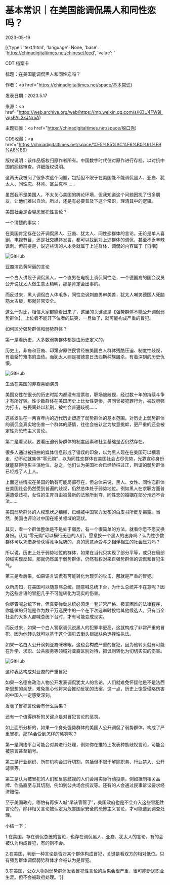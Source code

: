# 基本常识｜在美国能调侃黑人和同性恋吗？

2023-05-19

[{'type': 'text/html', 'language': None, 'base': 'https://chinadigitaltimes.net/chinese/feed', 'value': '

CDT 档案卡

标题：在美国能调侃黑人和同性恋吗？

作者：<a href="https://chinadigitaltimes.net/space/基本常识)

发表日期：2023.5.17

来源：<a href="https://web.archive.org/web/https://mp.weixin.qq.com/s/KDU4FW9i_yqsPAL3kJNr5A)

主题归类：<a href="https://chinadigitaltimes.net/space/脱口秀)

CDS收藏：<a href="https://chinadigitaltimes.net/space/%E5%85%AC%E6%B0%91%E9%A6%86)

版权说明：该作品版权归原作者所有。中国数字时代仅对原作进行存档，以对抗中国的网络审查。详细版权说明。





这两天我被问了很多次这个问题，包括但不限于在美国能不能调侃黑人、亚裔、犹太人、同性恋、林肯、富兰克林……

虽然我不是美国人，不太关心美国的舆论环境，但我知道这个问题困扰了很多朋友，让他们难以自洽。所以，还是有必要普及下这个常识，理清其中的逻辑。

美国社会是否容忍冒犯性言论？

一个清楚的事实：

在美国肯定存在公开调侃黑人、亚裔、犹太人、同性恋群体的言论。无论是单人喜剧、电视节目，还是社交媒体发言，都可以找到对上述群体的调侃，甚至不乏辛辣讽刺。但前提是，说这些话的人本身就属于上述群体，调侃的内容属于【自嘲】

![GitHub](https://keep.cdt.media/assets/images/9/b/9b2f4827/9556c86f.jpeg)

亚裔演员黄阿丽的言论

一个白人讲段子调侃黑人，一个直男在电视上调侃同性恋，一个德国裔的国会议员公开说犹太人做生意太精明，那是肯定会出事的。

而反过来，黑人调侃白人体毛多，同性恋讽刺直男审美差，犹太人嘲笑德国人死脑筋太古板，那就非常安全。

这么一对比，相信大家都能看出来了，这里的关键点是【强势群体不能公开调侃弱势群体】，上位者不能开下位者的玩笑，一旦做了，就可能构成严重的冒犯。

如何区分强势群体和弱势群体？

第一是看历史，大多数弱势群体都是由历史定义的。

历史上，非裔和亚裔、印第安原住民曾经被美国白人群体残酷压迫、制度性歧视，有着罄竹难书的血债。而犹太人则是被德意日法西斯种族屠杀，有着深刻的历史仇恨。

![GitHub](https://keep.cdt.media/assets/images/9/b/9b2f4827/012277b4.jpeg)

生活在美国的非裔喜剧演员

美国女性在很长的历史时期内都没有投票权，职场被歧视，经过数十年的持续斗争才有所好转。性少数群体在美国历史上比女性更惨，男同曾被犯罪行为，被政府强力打击，被民间处以私刑，被社会普遍歧视……

这些发生在一两百年内的近代历史塑造了弱势群体的基本范围。对历史上弱势群体的调侃会真实地伤害一个群体的感情，往往会被认定为故意挑衅，更严重的还会被定性为恐怖主义言论。

第二是看现状，要看压迫弱势群体的制度因素和社会基础是否仍然存在。

很多人通过被扭曲的媒体信息形成了错误的印象，以为黑人现在在美国可以横着走，动不动就集体“零元购”，以为同性恋群体在美国社会占尽优势，光靠宣称身份就能获得电影主演地位。总之，他们认为美国社会已经矫枉过正，所谓的弱势群体已经成了人上人。

上面这些情况在美国的确有可能局部存在，但总体来说，黑人、女性、同性恋群体在美国社会仍然受到普遍的歧视，仍然总体处于弱势地位。例如黑人在求职方面普遍遭受歧视，女性的生育自由被最新的法案所剥夺，同性恋的婚姻在部分州还不合法……

美国弱势群体的人权现状之糟糕，已经被中国官方发布的白皮书所反复揭露。当然，美国也评论过中国在相关领域的现状。

其实，看一个群体整体是不是处于弱势，有一个很简单的方法，就看你愿不愿交换身份。认为“零元购”可以横行无忌的人们，愿意换一个黑人的出身吗？认为性少数群体可以凭借身份获得竞争优势的，真的愿意承受与之相伴相生的社会压力吗？

所以说，历史上处于弱势地位的群体，如果在当代只实现了部分平等，或只在局部领域实现反超，那就仍然属于弱势群体，仍然有权对来自强势群体的调侃和冒犯生气。

第三是看后果，如果语言调侃有可能转化为现实的攻击，那就是严重的冒犯。

众所周知，在美国可以随意骂总统，随意喊总统下台，为什么总统并不在意呢？因为这些言语的冒犯几乎不可能转化为现实的伤害。

你尽管喊总统下台，但真要弹劾总统必须走一套非常严格、极其困难的法律程序，你能做的只能是作为数千万选民中的一个在下次选举时投给其他候选人。只有当全社会的大多人都喊总统下台时，才有可能变成现实。

而反过来，如果一个白人警察调侃说黑人的犯罪率更高，这就构成了非常严重的冒犯，因为他转头就可以基于这个偏见去街头根据肤色选择性执法。

如果一名白人公开讽刺亚裔咪咪眼，这也会构成严重的冒犯，因为他转头就有可能在升学、求职、公共服务等领域对亚裔区别对待，把讽刺转化为切切实实的伤害。

![GitHub](https://keep.cdt.media/assets/images/9/b/9b2f4827/287ce9f0.jpeg)

这种表达构成对亚裔的严重冒犯

如果一名德裔政治人物公开发表调侃犹太人的言论，人们就难免怀疑他是不是法西斯思想的余孽，难免担心他将来会推动反犹的法案。这一点，历史上饱受侵略伤害的中国人一定感受深刻。

发表了冒犯言论会有什么后果？

还有一个值得辨析的关键点是对冒犯言论的惩罚。

如上面所分析的，如果一个身处强势群体的美国人公开调侃了弱势群体，构成了严重冒犯，那TA会受到怎样的惩罚呢？

第一是网络平台可能会对其进行处理，例如你在推特上发表种族歧视言论，可能会被禁言甚至销号。

第二是行业组织、所在机构会进行切割，包括但不限于解除职务、行业禁入、公开谴责等。

第三是认为被冒犯的人们和反感歧视的人们会用实际行动投票，例如抵制相关品牌、作品直至与其切割，例如到公共场合抗议等。还有的人会通过民事诉讼要求经济赔偿。

至于美国政府，哪怕有再多人喊“早该管管了”，美国政府也是不会介入这些冒犯性言论的。除非相关言论被认定为危害国家安全的恐怖主义言论，才可能遭到调查处理。

小结一下：

1.在美国，存在调侃总统的言论，也存在调侃黑人、亚裔、犹太人的言论，有的会被认为构成冒犯，有的则不会。

2.在美国，判断一种言论是否对某个群体构成冒犯，关键是看双方的相对低位。只有强势群体调侃弱势群体才会被认为是冒犯。

3.在美国，公众人物对弱势群体发表冒犯性言论的后果会很严重，很可能断送职业生涯。但不会被政府处理。'}]